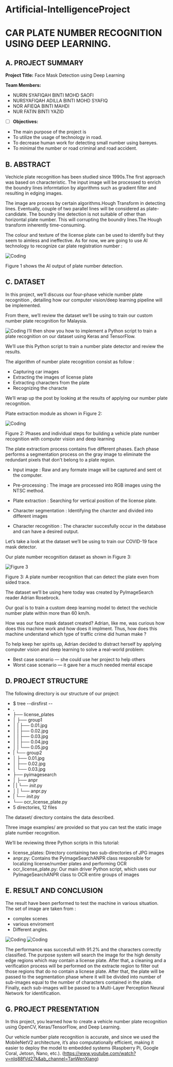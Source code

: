 # Artificial-IntelligenceProject
# CAR PLATE NUMBER RECOGNITION USING DEEP LEARNING. 

## A. PROJECT SUMMARY

**Project Title:** Face Mask Detection using Deep Learning

**Team Members:** 
-   NURIN SYAFIQAH BINTI MOHD SAOFI
- NURSYAFIQAH ADILLA BINTI MOHD SYAFIQ
- NOR AFIEQA BINTI MAHDI
- NUR FATIN BINTI YAZID


- [ ] **Objectives:**
- The main purpose of the project is 
- To utilize the usage of technology in road. 
- To decrease human work for detecting small number using bareyes.
- To minimal the number or road criminal and road accident. 


##  B. ABSTRACT 

Vechicle plate recognition has been studied since 1990s.The first approach was based on characteristic. The input image will be processed to enrich the boundry lines informtation by algorithms such as gradient filter and resulting in edging images. 

The image are process by certain algorithms.Hough Transform in detecting lines. Eventually, couple of two parallel lines will be considered as plate-candidate. The boundry line detection is not suitable of other than horizontal plate number. This will corrupting the boundry lines.The Hough transform inherently time-consuming. 

The colour and texture of the license plate can be used to identify but they seem to aimless and ineffective. 
As for now, we are going to use AI technology to recognize car plate registration number :  

![Coding](https://github.com/nursyafiqahJackson/Artificial-IntelligenceProject/blob/6e1c16d7ed3c9d5c3b4bf23188352611832c0409/download%20(2).jfif)


Figure 1 shows the AI output of plate number detection.


## C.  DATASET

In this project, we’ll discuss our four-phase vehicle number plate recognition , detailing how our computer vision/deep learning pipeline will be implemented.

From there, we’ll review the dataset we’ll be using to train our custom number plate recognition for Malaysia.

![Coding](https://github.com/nursyafiqahJackson/Artificial-IntelligenceProject/blob/main/download%20(5).jfif)
I’ll then show you how to implement a Python script to train a plate recognition on our dataset using Keras and TensorFlow.

We’ll use this Python script to train a number plate detector and review the results.

The algorithm of number plate recognition consist as follow : 

- Capturing car images
- Extracting the images of license plate
- Extracting characters from the plate
- Recognizing the characte

We’ll wrap up the post by looking at the results of applying our number plate recognition.


Plate extraction module as shown in Figure 2:

![Coding](https://github.com/nursyafiqahJackson/Artificial-IntelligenceProject/blob/main/download%20(3).jfif)

Figure 2: Phases and individual steps for building a vehicle plate number recognition with computer vision and deep learning 

The plate extractiom process contains five different phases. Each phase performs a segmentation process on the gray image to eliminate the redundant pixels that don't belong to a plate region. 

- Input image : Raw and any formate image will be captured and sent ot the computer. 

- Pre-processing : The image are processed into RGB images using the NTSC method. 

- Plate extraction : Searching for vertical position of the license plate.

- Character segmentation : Identifying the charcter and divided into different images

- Character recognition : The character succesfully occur in the database and can have a desired output. 

Let’s take a look at the dataset we’ll be using to train our COVID-19 face mask detector.


Our plate number recognition dataset as shown in Figure 3:

![Figure 3]( hthttps://github.com/nursyafiqahJackson/Artificial-IntelligenceProject/blob/main/images%20(3).jfif )

Figure 3: A plate number recognition that can detect the plate even from sided trace. 

The dataset we’ll be using here today was created by PyImageSearch reader Adrian Rosebrock.

Our goal is to train a custom deep learning model to detect the vechicle number plate within more than 60 km/h. 

How was our face mask dataset created?
Adrian, like me, was curious how does this machine work and how does it implment. Thus, how does this machine understand which type of traffic crime did human make ? 

To help keep her spirits up, Adrian decided to distract herself by applying computer vision and deep learning to solve a real-world problem:

- Best case scenario — she could use her project to help others
- Worst case scenario — it gave her a much needed mental escape


## D.   PROJECT STRUCTURE

The following directory is our structure of our project:
- $ tree --dirsfirst --
- .
- ├── license_plates
- │   ├── group1
- │   |   ├── 0.01.jpg
- │   |   ├── 0.02.jpg
- │   |   ├── 0.03.jpg
- │   |   ├── 0.04.jpg
- │   |   └── 0.05.jpg
- |   └── group2
- │       ├── 0.01.jpg
- │       ├── 0.02.jpg
- │       └── 0.03.jpg
- ├── pyimagesearch
- │   ├── anpr
- |   |   └── _init_.py
- │   |   └── anpr.py 
- |   └──  _init_.py
- └── ocr_license_plate.py
- 5 directories, 12 files


The dataset/ directory contains the data described.

Three image examples/ are provided so that you can test the static image plate number recognition.

We’ll be reviewing three Python scripts in this tutorial:

- license_plates: Directory containing two sub-directories of JPG images
- anpr.py: Contains the PyImageSearchANPR class responsible for localizing license/number plates and performing OCR
- ocr_license_plate.py: Our main driver Python script, which uses our PyImageSearchANPR class to OCR entire groups of images


## E.  RESULT AND CONCLUSION

The result have been performed to test the machine in various situation. The set of image are taken from :
- complex scenes
- various enviroment
- Different angles. 


![Coding](https://github.com/nursyafiqahJackson/Artificial-IntelligenceProject/blob/main/download%20(4).jfif)
![Coding](https://github.com/nursyafiqahJackson/Artificial-IntelligenceProject/blob/main/images%20(2).jfif)


The performance was succesfull with 91.2% and the characters correctly classified. The purpose system will search the image for the high density edge regions which may contain a license plate. After that, a cleaning and a verification process will be performed on the extracte region to filter out those regions that do no contain a licnese plate. After that, the plate will be passed to the segmentation phase where it will be divided into number of sub-images equal to the number of characters contained in the plate. Finally, each sub-images will be passed to a Multi-Layer Perception Neural Network for identification. 


## G.   PROJECT PRESENTATION 

In this project, you learned how to create a vehicle number plate recognition using OpenCV, Keras/TensorFlow, and Deep Learning.


Our vehicle number plate recognition is accurate, and since we used the MobileNetV2 architecture, it’s also computationally efficient, making it easier to deploy the model to embedded systems (Raspberry Pi, Google Coral, Jetosn, Nano, etc.).
(https://www.youtube.com/watch?v=nIq88fVd27k&ab_channel=TanWenXiang)

